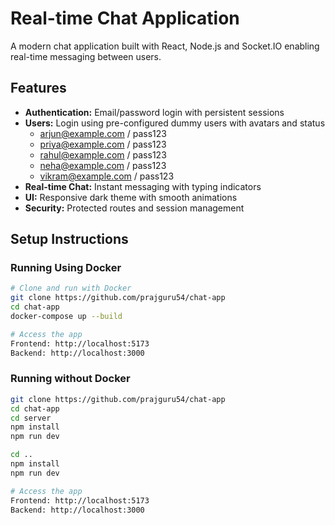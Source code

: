 # Real-time Chat Application

A modern chat application built with React, Node.js and Socket.IO enabling real-time messaging between users.

## Features

- **Authentication:** Email/password login with persistent sessions
- **Users:** Login using pre-configured dummy users with avatars and status
   -  arjun@example.com / pass123 
   -  priya@example.com / pass123
   -  rahul@example.com / pass123
   -  neha@example.com / pass123
   -  vikram@example.com / pass123
- **Real-time Chat:** Instant messaging with typing indicators 
- **UI:** Responsive dark theme with smooth animations
- **Security:** Protected routes and session management

## Setup Instructions

### Running Using Docker
```bash
# Clone and run with Docker
git clone https://github.com/prajguru54/chat-app
cd chat-app
docker-compose up --build

# Access the app
Frontend: http://localhost:5173
Backend: http://localhost:3000

```
### Running without Docker
```bash
git clone https://github.com/prajguru54/chat-app
cd chat-app
cd server
npm install
npm run dev

cd ..
npm install
npm run dev

# Access the app
Frontend: http://localhost:5173
Backend: http://localhost:3000

```